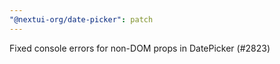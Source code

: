 ```yaml
---
"@nextui-org/date-picker": patch
---
```


Fixed console errors for non-DOM props in DatePicker (#2823)
